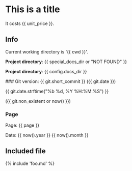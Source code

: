 # This is a title

It costs {{ unit_price }}.

## Info
Current working directory is '{{ cwd }}'.

**Project directory**: {{ special_docs_dir or "NOT FOUND" }}

**Project directory**: {{ config.docs_dir }}

### Git version:
{{ git.short_commit }} ({{ git.date }})

{{ git.date.strftime("%b %d, %Y %H:%M:%S") }}


({{ git.non_existent or now() }})

### Page
Page: {{ page }}

Date: {{ now().year }} {{ now().month }}



## Included file

{% include 'foo.md' %}
